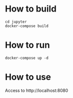 # How to build

```
cd jupyter
docker-compose build
```

# How to run

```
docker-compose up -d 
```

# How to use

Access to http://localhost:8080